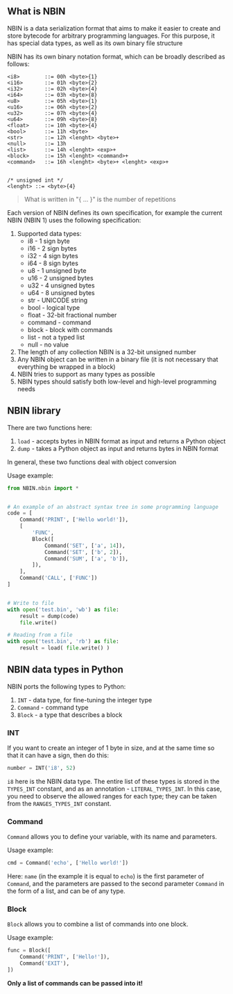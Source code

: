 ## What is NBIN

NBIN is a data serialization format that aims to make it easier to create and store bytecode for arbitrary programming languages. For this purpose, it has special data types, as well as its own binary file structure

NBIN has its own binary notation format, which can be broadly described as follows:
```bnf
<i8>        ::= 00h <byte>{1}
<i16>       ::= 01h <byte>{2}
<i32>       ::= 02h <byte>{4}
<i64>       ::= 03h <byte>{8}
<u8>        ::= 05h <byte>{1}
<u16>       ::= 06h <byte>{2}
<u32>       ::= 07h <byte>{4}
<u64>       ::= 09h <byte>{8}
<float>     ::= 10h <byte>{4}
<bool>      ::= 11h <byte>
<str>       ::= 12h <lenght> <byte>+
<null>      ::= 13h
<list>      ::= 14h <lenght> <exp>+
<block>     ::= 15h <lenght> <command>+
<command>   ::= 16h <lenght> <byte>+ <lenght> <exp>+


/* unsigned int */
<lenght> ::= <byte>{4}
```

> What is written in "{ ... }" is the number of repetitions

Each version of NBIN defines its own specification, for example the current NBIN (NBIN 1) uses the following specification:
1. Supported data types:
    * i8 - 1 sign byte
    * i16 - 2 sign bytes
    * i32 - 4 sign bytes
    * i64 - 8 sign bytes
    * u8 - 1 unsigned byte
    * u16 - 2 unsigned bytes
    * u32 - 4 unsigned bytes
    * u64 - 8 unsigned bytes
    * str - UNICODE string
    * bool - logical type
    * float - 32-bit fractional number
    * command - command
    * block - block with commands
    * list - not a typed list
    * null - no value
2. The length of any collection NBIN is a 32-bit unsigned number
3. Any NBIN object can be written in a binary file (it is not necessary that everything be wrapped in a block)
4. NBIN tries to support as many types as possible
5. NBIN types should satisfy both low-level and high-level programming needs


## NBIN library

There are two functions here:
1. `load` - accepts bytes in NBIN format as input and returns a Python object
1. `dump` - takes a Python object as input and returns bytes in NBIN format

In general, these two functions deal with object conversion

Usage example:
```python
from NBIN.nbin import *


# An example of an abstract syntax tree in some programming language
code = [
    Command('PRINT', ['Hello world!']),
    [
        'FUNC',
        Block([
            Command('SET', ['a', 14]),
            Command('SET', ['b', 2]),
            Command('SUM', ['a', 'b']),
        ]),
    ],
    Command('CALL', ['FUNC'])
]


# Write to file
with open('test.bin', 'wb') as file:
    result = dump(code)
    file.write()

# Reading from a file
with open('test.bin', 'rb') as file:
    result = load( file.write() )

```


## NBIN data types in Python

NBIN ports the following types to Python:
1. `INT` - data type, for fine-tuning the integer type
2. `Command` - command type
3. `Block` - a type that describes a block


### INT

If you want to create an integer of 1 byte in size, and at the same time so that it can have a sign, then do this:
```python
number = INT('i8', 52)
```

`i8` here is the NBIN data type.
The entire list of these types is stored in the `TYPES_INT` constant, and as an annotation - `LITERAL_TYPES_INT`.
In this case, you need to observe the allowed ranges for each type; they can be taken from the `RANGES_TYPES_INT` constant.


### Command

`Command` allows you to define your variable, with its name and parameters.

Usage example:
```python
cmd = Command('echo', ['Hello world!'])
```

Here: `name` (in the example it is equal to `echo`) is the first parameter of `Command`, and the parameters are passed to the second parameter `Command` in the form of a list, and can be of any type.


### Block

`Block` allows you to combine a list of commands into one block.

Usage example:
```python
func = Block([
    Command('PRINT', ['Hello!']),
    Command('EXIT'),
])
```

**Only a list of commands can be passed into it!**
